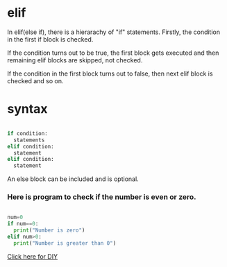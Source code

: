 # elif

In elif(else if), there is a hierarachy of "if" statements. Firstly, the condition in the first if block is checked. 

If the condition turns out to be true, the first block gets executed and then remaining elif blocks are skipped, not checked.

If the condition in the first block turns out to false, then next elif block is checked and so on.

# syntax

```python

if condition:
  statements
elif condition:
  statement
elif condition:
  statement

```

An else block can be included and is optional.


### Here is program to check if the number is even or zero.

```python

num=0
if num==0:
  print("Number is zero")
elif num>0:
  print("Number is greater than 0")

```

[Click here for DIY](https://colab.research.google.com/github/pythoncoder100/practice/blob/master/elif.ipynb)




